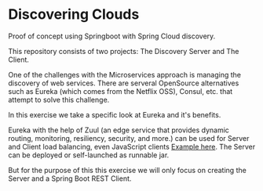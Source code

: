 # Discovering Clouds
Proof of concept using Springboot with Spring Cloud discovery. 

This repository consists of two projects: The Discovery Server and The Client. 

One of the challenges with the Microservices approach is managing the discovery of web services. 
There are serveral OpenSource alternatives such as Eureka (which comes from the Netflix OSS), Consul, etc. that attempt to solve this challenge. 

In this exercise we take a specific look at Eureka and it's benefits. 

Eureka with the  help of Zuul (an edge service that provides dynamic routing, monitoring, resiliency, security, and more.) can be used for Server and Client load balancing, even JavaScript clients [Example here](https://www.npmjs.com/package/eureka-js-client).
The Server can be deployed or self-launched as runnable jar.

But for the purpose of this this exercise we will only focus on creating the Server and a Spring Boot REST Client.
